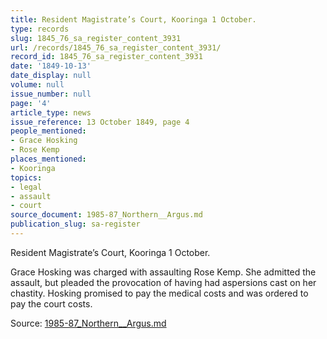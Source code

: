 ```yaml
---
title: Resident Magistrate’s Court, Kooringa 1 October.
type: records
slug: 1845_76_sa_register_content_3931
url: /records/1845_76_sa_register_content_3931/
record_id: 1845_76_sa_register_content_3931
date: '1849-10-13'
date_display: null
volume: null
issue_number: null
page: '4'
article_type: news
issue_reference: 13 October 1849, page 4
people_mentioned:
- Grace Hosking
- Rose Kemp
places_mentioned:
- Kooringa
topics:
- legal
- assault
- court
source_document: 1985-87_Northern__Argus.md
publication_slug: sa-register
---
```


Resident Magistrate’s Court, Kooringa 1 October.

Grace Hosking was charged with assaulting Rose Kemp.  She admitted the assault, but pleaded the provocation of having had aspersions cast on her chastity.  Hosking promised to pay the medical costs and was ordered to pay the court costs.

Source: [1985-87_Northern__Argus.md](/downloads/markdown/1985-87_Northern__Argus.md)
